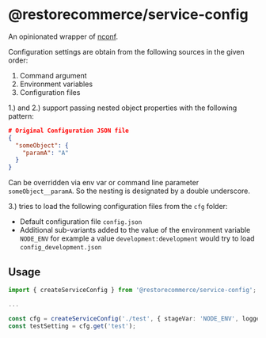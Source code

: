 # @restorecommerce/service-config

An opinionated wrapper of
[nconf](https://github.com/indexzero/nconf).

Configuration settings are obtain from the following sources in the given order:

1. Command argument
2. Environment variables
3. Configuration files

1.) and 2.) support passing nested object properties with the following pattern:

```json
# Original Configuration JSON file
{
  "someObject": {
    "paramA": "A"
  }
}
```

Can be overridden via env var or command line parameter `someObject__paramA`.
So the nesting is designated by a double underscore.

3.) tries to load the following configuration files from the
`cfg` folder:

- Default configuration file `config.json`
- Additional sub-variants added to the value of the environment variable
`NODE_ENV` for example a value `development:development` would try to load
`config_development.json`

## Usage

```ts
import { createServiceConfig } from '@restorecommerce/service-config';

...

const cfg = createServiceConfig('./test', { stageVar: 'NODE_ENV', logger: logger});
const testSetting = cfg.get('test');
```
